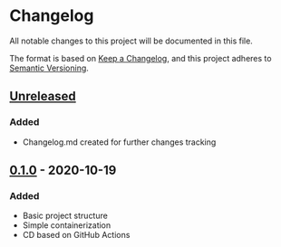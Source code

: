 # Changelog
All notable changes to this project will be documented in this file.

The format is based on [Keep a Changelog](https://keepachangelog.com/en/1.0.0/),
and this project adheres to [Semantic Versioning](https://semver.org/spec/v2.0.0.html).

## [Unreleased]
### Added
- Changelog.md created for further changes tracking

## [0.1.0] - 2020-10-19
### Added
- Basic project structure
- Simple containerization
- CD based on GitHub Actions

[Unreleased]: https://github.com/rembish/rembish_org/compare/v0.1.0...HEAD
[0.1.0]: https://github.com/rembish/rembish_org/releases/tag/v0.1.0

